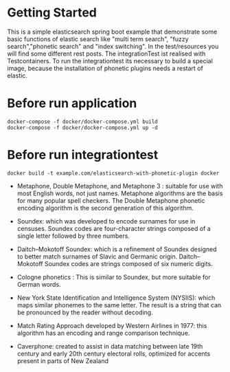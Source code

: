 # Getting Started

This is a simple elasticsearch spring boot example that demonstrate some basic functions of elastic search like "multi term search",
"fuzzy search","phonetic search" and "index switching". In the test/resources you will find some different rest posts.
The integrationTest ist realised with Testcontainers. To run the integrationtest its necessary to build a special image,
because the installation of phonetic plugins needs a restart of elastic. 

# Before run application 

    docker-compose -f docker/docker-compose.yml build
    docker-compose -f docker/docker-compose.yml up -d


# Before run integrationtest

    docker build -t example.com/elasticsearch-with-phonetic-plugin docker

- Metaphone, Double Metaphone, and Metaphone 3 :
suitable for use with most English words, not just names. Metaphone algorithms are the basis for many popular spell checkers. The Double Metaphone phonetic encoding algorithm is the second generation of this algorithm.

- Soundex: 
which was developed to encode surnames for use in censuses. Soundex codes are four-character strings composed of a single letter followed by three numbers.

- Daitch–Mokotoff Soundex:
which is a refinement of Soundex designed to better match surnames of Slavic and Germanic origin. Daitch–Mokotoff Soundex codes are strings composed of six numeric digits.

- Cologne phonetics :
This is similar to Soundex, but more suitable for German words.

- New York State Identification and Intelligence System (NYSIIS): 
which maps similar phonemes to the same letter. The result is a string that can be pronounced by the reader without decoding.

- Match Rating Approach developed by Western Airlines in 1977: 
this algorithm has an encoding and range comparison technique.

- Caverphone: 
created to assist in data matching between late 19th century and early 20th century electoral rolls, optimized for accents present in parts of New Zealand
